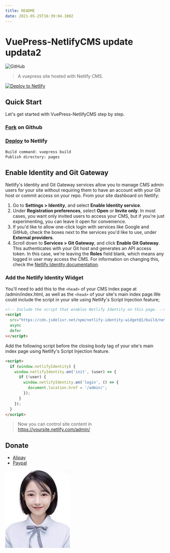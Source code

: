 ```yaml
---
title: README
date: 2021-05-25T16:39:04.100Z
---
```

# VuePress-NetlifyCMS update updata2

![GitHub](https://img.shields.io/github/license/DemoMacro/VuePress-NetlifyCMS)

> A vuepress site hosted with Netlify CMS.

<!-- Markdown snippet -->

[![Deploy to Netlify](https://www.netlify.com/img/deploy/button.svg)](https://app.netlify.com/start/deploy?repository=https://github.com/DemoMacro/VuePress-NetlifyCMS/)

## Quick Start

Let's get started with VuePress-NetlifyCMS step by step.

### [Fork](https://github.com/DemoMacro/VuePress-NetlifyCMS/fork) on Github

### [Deploy](https://app.netlify.com/start/deploy?repository=https://github.com/DemoMacro/VuePress-NetlifyCMS) to Netlify

```
Build command: vuepress build
Publish directory: pages
```

## Enable Identity and Git Gateway

Netlify's Identity and Git Gateway services allow you to manage CMS admin users for your site without requiring them to have an account with your Git host or commit access on your repo. From your site dashboard on Netlify:

1. Go to **Settings > Identity**, and select **Enable Identity service**.
2. Under **Registration preferences**, select **Open** or **Invite only**. In most cases, you want only invited users to access your CMS, but if you're just experimenting, you can leave it open for convenience.
3. If you'd like to allow one-click login with services like Google and GitHub, check the boxes next to the services you'd like to use, under **External providers**.
4. Scroll down to **Services > Git Gateway**, and click **Enable Git Gateway**. This authenticates with your Git host and generates an API access token. In this case, we're leaving the **Roles** field blank, which means any logged in user may access the CMS. For information on changing this, check the [Netlify Identity documentation](https://www.netlify.com/docs/identity/).

### Add the Netlify Identity Widget

You'll need to add this to the `<head>` of your CMS index page at /admin/index.html, as well as the `<head>` of your site's main index page.We could include the script in your site using Netlify's Script Injection feature;

```html
<!-- Include the script that enables Netlify Identity on this page. -->
<script
  src="https://cdn.jsdelivr.net/npm/netlify-identity-widget@1/build/netlify-identity-widget.min.js"
  async
  defer
></script>
```

Add the following script before the closing body tag of your site's main index page using Netlify's Script Injection feature.

```html
<script>
  if (window.netlifyIdentity) {
    window.netlifyIdentity.on('init', (user) => {
      if (!user) {
        window.netlifyIdentity.on('login', () => {
          document.location.href = '/admin/';
        });
      }
    });
  }
</script>
```

> Now you can control site content in https://yoursite.netlify.com/admin/

## Donate

* [Alipay](https://qr.alipay.com/fkx06887yqy4k3q5kemidbc)
* [Paypal](https://www.paypal.me/DemoMacro)

![证件照](./media/证件照.jpeg)